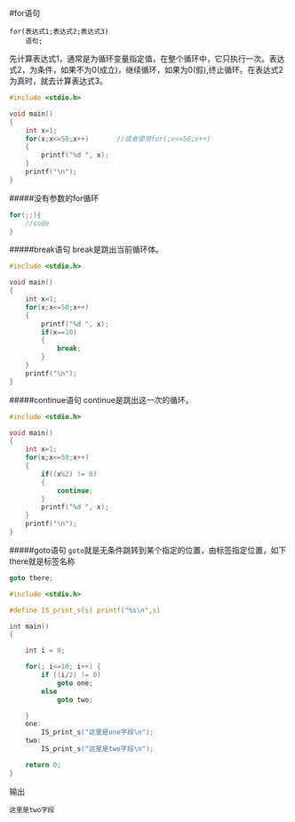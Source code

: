 #for语句
```text
for(表达式1;表达式2;表达式3)
	语句;
```
先计算表达式1，通常是为循环变量指定值，在整个循环中，它只执行一次。表达式2，为条件，如果不为0(成立)，继续循环，如果为0(假),终止循环。在表达式2为真时，就去计算表达式3。
```c
#include <stdio.h>

void main()
{	
	int x=1;
	for(x;x<=50;x++)       //或者使用for(;x<=50;x++)
	{
		printf("%d ", x);
	}
	printf("\n");
}
```
#####没有参数的for循环
```c
for(;;){
	//code
}
```

#####break语句
break是跳出当前循环体。
```c
#include <stdio.h>

void main()
{	
	int x=1;
	for(x;x<=50;x++)
	{
		printf("%d ", x);
		if(x==10)
		{
			break;
		}
	}
	printf("\n");
}
```
#####continue语句
continue是跳出这一次的循环。
```c
#include <stdio.h>

void main()
{	
	int x=1;
	for(x;x<=50;x++)
	{
		if((x%2) != 0)
		{
			continue;
		}
		printf("%d ", x);
	}
	printf("\n");
}
```
#####goto语句
`goto`就是无条件跳转到某个指定的位置，由标签指定位置，如下there就是标签名称
```c
goto there;
```
```c
#include <stdio.h>

#define IS_print_s(s) printf("%s\n",s)

int main()
{

	int i = 0;

	for(; i<=10; i++) {
		if ((i/2) != 0)
			goto one;
		else
			goto two;

	}
	one:
		IS_print_s("这里是one字段\n");
	two:
		IS_print_s("这里是two字段\n");

	return 0;
}
```
输出
```text
这里是two字段
```